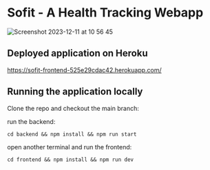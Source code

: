 # Sofit - A Health Tracking Webapp

![Screenshot 2023-12-11 at 10 56 45](https://github.com/xiaomei-wu/sofit-web/assets/69540154/3ede7875-db07-4c97-b138-e8bc887d4ddf)


## Deployed application on Heroku

https://sofit-frontend-525e29cdac42.herokuapp.com/

## Running the application locally

Clone the repo and checkout the main branch:

run the backend:
```
cd backend && npm install && npm run start
```

open another terminal and run the frontend:

```
cd frontend && npm install && npm run dev
```

